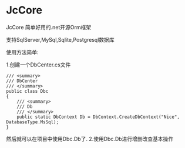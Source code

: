 # JcCore
JcCore 简单好用的.net开源Orm框架

支持SqlServer,MySql,Sqlite,Postgresql数据库

使用方法简单:

1.创建一个DbCenter.cs文件

    /// <summary>
    /// DbCenter
    /// </summary>
    public class Dbc
    {
        /// <summary>
        /// Db
        /// </summary>
        public static DbContext Db = DbContext.CreateDbContext("Nice", DatabaseType.MsSql);
    }

然后就可以在项目中使用Dbc.Db了.
2.使用Dbc.Db进行增删改查基本操作
